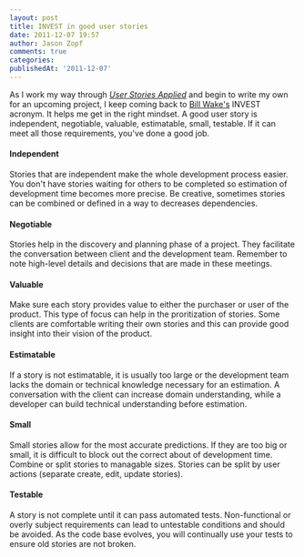 ```yaml
---
layout: post
title: INVEST in good user stories
date: 2011-12-07 19:57
author: Jason Zopf
comments: true
categories:
publishedAt: '2011-12-07'
---
```


As I work my way through 
[_User Stories Applied_](http://www.amazon.com/User-Stories-Applied-Software-Development/dp/0321205685/ref=sr_1_1?ie=UTF8&qid=1323305968&sr=8-1)
and begin to write my own for an upcoming project, I keep coming back to 
[Bill Wake's](http://xp123.com/articles/invest-in-good-stories-and-smart-tasks/)
INVEST acronym.  It helps me get in the right mindset. A good user story is independent, negotiable, valuable,
estimatable, small, testable.  If it can meet all those requirements,
you've done a good job.

#### Independent ####
Stories that are independent make the whole development
process easier.  You don't have stories waiting for others to be
completed so estimation of development time becomes more precise.  Be
creative, sometimes stories can be combined or defined in a way to
decreases dependencies.

#### Negotiable ####
Stories help in the discovery and planning phase of a
project.  They facilitate the conversation between client and the
development team.  Remember to note high-level details and decisions
that are made in these meetings.

#### Valuable ####
Make sure each story provides value to either the purchaser
or user of the product.  This type of focus can help in the
proritization of stories.  Some clients are comfortable writing their
own stories and this can provide good insight into their vision of the
product.

#### Estimatable ####
If a story is not estimatable, it is usually too large or the development 
team lacks the domain or technical knowledge necessary for an
estimation.  A conversation with the client can increase domain
understanding, while a developer can build technical understanding
before estimation.


#### Small ####
Small stories allow for the most accurate predictions.  If they are 
too big or small, it is difficult to block out the correct about of 
development time.  Combine or split stories to managable sizes.  Stories
can be split by user actions (separate create, edit, update stories).

#### Testable ####
A story is not complete until it can pass automated tests.  Non-functional or
overly subject requirements can lead to untestable conditions and should
be avoided.  As the code base evolves, you will continually use your
tests to ensure old stories are not broken.


